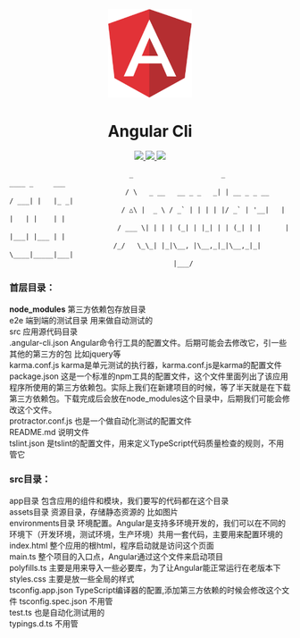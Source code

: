 <p align="center">
  <a href="https://github.com/NidhoggDJoking" target="_blank">
    <img width="150" src="https://github.com/NidhoggDJoking/VueCli/blob/master/src/image/Logo/Angular.png" alt="logo">
  </a>
</p>

<h1 align="center">Angular Cli</h1>

<p align="center">
  <a href="https://www.angularjs.net.cn/" target="_blank">
    <img src="https://img.shields.io/badge/Angular%20Cli-8.3.2-brightgreen">
  </a>
  <a href="https://nodejs.org/en/" target="_blank">
    <img src="https://img.shields.io/badge/Node-12.6.0-yellow">
  </a>
   <a href="https://ng.ant.design/" target="_blank">
    <img src="https://img.shields.io/badge/Ant%20Design-8.3.0-blue">
  </a>
</p>

```
                              _                      _                 ____ _     ___
                             / \   _ __   __ _ _   _| | __ _ _ __     / ___| |   |_ _|
                            / △\ |  _ \ / _` | | | | |/ _` | '__|   | |   | |    | |
                           / ___ \| | | | (_| | |_| | | (_| | |      | |___| |___ | |
                          /_/   \_\_| |_|\__, |\__,_|_|\__,_|_|       \____|_____|___|
                                         |___/

```

<h3>首层目录：</h3>
<b>node_modules</b>        第三方依赖包存放目录</br>
e2e                 端到端的测试目录  用来做自动测试的</br>
src                 应用源代码目录 </br>
.angular-cli.json   Angular命令行工具的配置文件。后期可能会去修改它，引一些其他的第三方的包  比如jquery等</br>
karma.conf.js       karma是单元测试的执行器，karma.conf.js是karma的配置文件</br>
package.json        这是一个标准的npm工具的配置文件，这个文件里面列出了该应用程序所使用的第三方依赖包。实际上我们在新建项目的时候，等了半天就是在下载第三方依赖包。下载完成后会放在node_modules这个目录中，后期我们可能会修改这个文件。</br>
protractor.conf.js  也是一个做自动化测试的配置文件</br>
README.md           说明文件</br>
tslint.json         是tslint的配置文件，用来定义TypeScript代码质量检查的规则，不用管它</br>

<h3>src目录：</h3>
app目录               包含应用的组件和模块，我们要写的代码都在这个目录</br>
assets目录            资源目录，存储静态资源的  比如图片</br>
environments目录      环境配置。Angular是支持多环境开发的，我们可以在不同的环境下（开发环境，测试环境，生产环境）共用一套代码，主要用来配置环境的</br>
index.html          整个应用的根html，程序启动就是访问这个页面</br>
main.ts             整个项目的入口点，Angular通过这个文件来启动项目</br>
polyfills.ts        主要是用来导入一些必要库，为了让Angular能正常运行在老版本下</br>
styles.css          主要是放一些全局的样式</br>
tsconfig.app.json   TypeScript编译器的配置,添加第三方依赖的时候会修改这个文件
tsconfig.spec.json  不用管</br>
test.ts             也是自动化测试用的</br>
typings.d.ts        不用管</br>